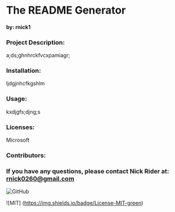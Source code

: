 # The README Generator

#### by: rnick1

### **Project Description:**  
a;ds;ghnhrckfvcxpamiagr;

### **Installation:**  
ljdgjnhcfkgshlm

### **Usage:**
kxdjgfs;djng;s

### **Licenses:**
Microsoft

### **Contributors:**  


### If you have any questions, please contact Nick Rider at: rnick0260@gmail.com

![GitHub](https://img.shields.io/github/license/rnick1/README_Generator?color=00ff00&label=License&logoColor=ff0000)

![MIT] (https://img.shields.io/badge/License-MIT-green)